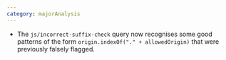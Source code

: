 ```yaml
---
category: majorAnalysis
---
```

* The `js/incorrect-suffix-check` query now recognises some good patterns of the form `origin.indexOf("." + allowedOrigin)` that were previously falsely flagged.